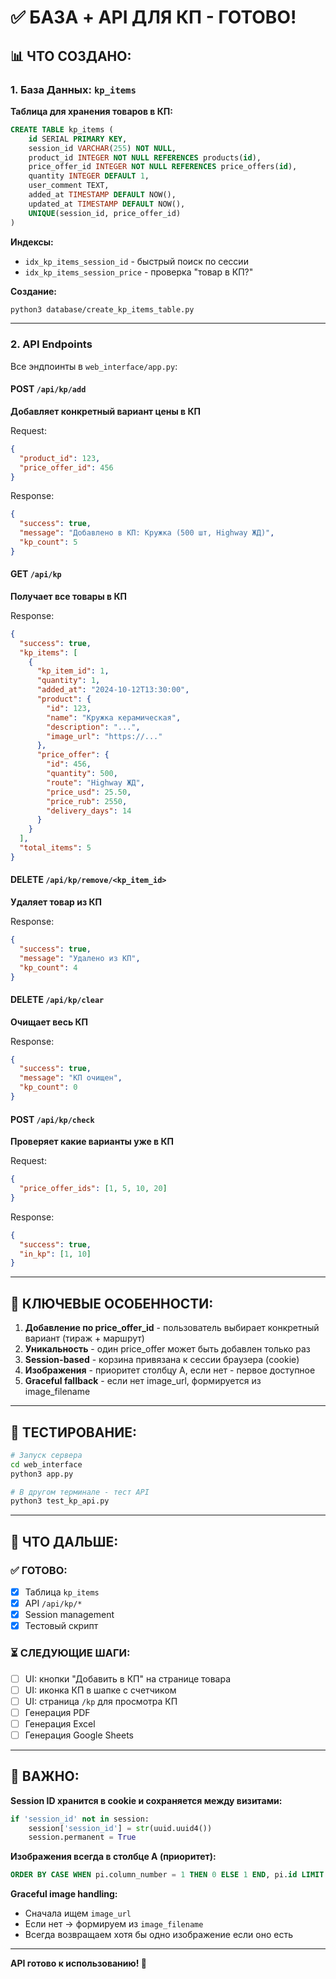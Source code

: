 # ✅ БАЗА + API ДЛЯ КП - ГОТОВО!

## 📊 ЧТО СОЗДАНО:

### 1. База Данных: `kp_items`

**Таблица для хранения товаров в КП:**
```sql
CREATE TABLE kp_items (
    id SERIAL PRIMARY KEY,
    session_id VARCHAR(255) NOT NULL,
    product_id INTEGER NOT NULL REFERENCES products(id),
    price_offer_id INTEGER NOT NULL REFERENCES price_offers(id),
    quantity INTEGER DEFAULT 1,
    user_comment TEXT,
    added_at TIMESTAMP DEFAULT NOW(),
    updated_at TIMESTAMP DEFAULT NOW(),
    UNIQUE(session_id, price_offer_id)
)
```

**Индексы:**
- `idx_kp_items_session_id` - быстрый поиск по сессии
- `idx_kp_items_session_price` - проверка "товар в КП?"

**Создание:**
```bash
python3 database/create_kp_items_table.py
```

---

### 2. API Endpoints

Все эндпоинты в `web_interface/app.py`:

#### POST `/api/kp/add`
**Добавляет конкретный вариант цены в КП**

Request:
```json
{
  "product_id": 123,
  "price_offer_id": 456
}
```

Response:
```json
{
  "success": true,
  "message": "Добавлено в КП: Кружка (500 шт, Highway ЖД)",
  "kp_count": 5
}
```

#### GET `/api/kp`
**Получает все товары в КП**

Response:
```json
{
  "success": true,
  "kp_items": [
    {
      "kp_item_id": 1,
      "quantity": 1,
      "added_at": "2024-10-12T13:30:00",
      "product": {
        "id": 123,
        "name": "Кружка керамическая",
        "description": "...",
        "image_url": "https://..."
      },
      "price_offer": {
        "id": 456,
        "quantity": 500,
        "route": "Highway ЖД",
        "price_usd": 25.50,
        "price_rub": 2550,
        "delivery_days": 14
      }
    }
  ],
  "total_items": 5
}
```

#### DELETE `/api/kp/remove/<kp_item_id>`
**Удаляет товар из КП**

Response:
```json
{
  "success": true,
  "message": "Удалено из КП",
  "kp_count": 4
}
```

#### DELETE `/api/kp/clear`
**Очищает весь КП**

Response:
```json
{
  "success": true,
  "message": "КП очищен",
  "kp_count": 0
}
```

#### POST `/api/kp/check`
**Проверяет какие варианты уже в КП**

Request:
```json
{
  "price_offer_ids": [1, 5, 10, 20]
}
```

Response:
```json
{
  "success": true,
  "in_kp": [1, 10]
}
```

---

## 🎯 КЛЮЧЕВЫЕ ОСОБЕННОСТИ:

1. **Добавление по price_offer_id** - пользователь выбирает конкретный вариант (тираж + маршрут)
2. **Уникальность** - один price_offer может быть добавлен только раз
3. **Session-based** - корзина привязана к сессии браузера (cookie)
4. **Изображения** - приоритет столбцу A, если нет - первое доступное
5. **Graceful fallback** - если нет image_url, формируется из image_filename

---

## 🧪 ТЕСТИРОВАНИЕ:

```bash
# Запуск сервера
cd web_interface
python3 app.py

# В другом терминале - тест API
python3 test_kp_api.py
```

---

## 📝 ЧТО ДАЛЬШЕ:

### ✅ ГОТОВО:
- [x] Таблица `kp_items`
- [x] API `/api/kp/*`
- [x] Session management
- [x] Тестовый скрипт

### ⏳ СЛЕДУЮЩИЕ ШАГИ:
- [ ] UI: кнопки "Добавить в КП" на странице товара
- [ ] UI: иконка КП в шапке с счетчиком
- [ ] UI: страница `/kp` для просмотра КП
- [ ] Генерация PDF
- [ ] Генерация Excel
- [ ] Генерация Google Sheets

---

## 🔑 ВАЖНО:

**Session ID хранится в cookie и сохраняется между визитами:**
```python
if 'session_id' not in session:
    session['session_id'] = str(uuid.uuid4())
    session.permanent = True
```

**Изображения всегда в столбце A (приоритет):**
```sql
ORDER BY CASE WHEN pi.column_number = 1 THEN 0 ELSE 1 END, pi.id LIMIT 1
```

**Graceful image handling:**
- Сначала ищем `image_url`
- Если нет → формируем из `image_filename`
- Всегда возвращаем хотя бы одно изображение если оно есть

---

**API готово к использованию! 🚀**

